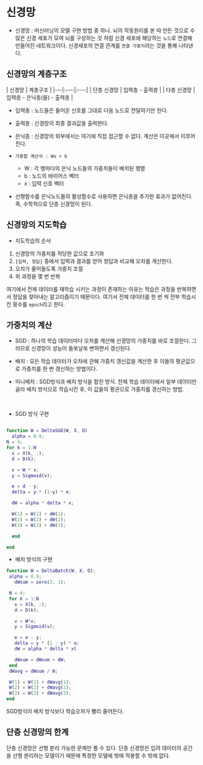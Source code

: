 # 신경망

* 신경망 : 머신러닝의 모델 구현 방법 중 하나. 뇌의 작동원리를 본 따 만든 것으로 수많은 신경 세포가 모여 뇌를 구성하는 것 처럼 신경 세포에 해당하는 `노드`로 연결해 만들어진 네트워크이다. 신경세포의 연결 관계를 `연결 가중치`라는 것을 통해 나타낸다.

## 신경망의 계층구조

| 신경망 | 계층구조 |
|---|:---:|:---:|
| 단층 신경망  | 입력층 - 출력층 |
| 다층 신경망 | 입력층 - 은닉층(들) - 출력층 |

* 입력층 : 노드들은 들어온 신호를 그대로 다음 노드로 전달하기만 한다.
* 출력층 : 신경망의 최종 결과값을 출력한다.
* 은닉층 : 신경망의 외부에서는 여기에 직접 접근할 수 없다. 계산은 이곳에서 이루어진다.

* `가중합 계산식 : Wx + b `
  * W : 각 행마다의 은닉 노드들의 가중치들이 배치된 행렬
  * b :  노드의 바이어스 벡터
  * x : 입력 신호 벡터

* 선형함수를 은닉노드들의 활성함수로 사용하면 은닉층을 추가한 효과가 없어진다. 즉, 수학적으로 단층 신경망이 된다.

## 신경망의 지도학습

* 지도학습의 순서
1. 신경망의 가중치를 적당한 값으로 초기화
2. `{입력, 정답}` 중에서 입력과 결과를 얻어 정답과 비교해 오차를 계산한다.
3. 오차가 줄어들도록 가중치 조절
4. 위 과정을 몇 번 반복

여기에서 전체 데이터를 재학습 시키는 과정이 존재하는 이유는 학습은 과정을 반복하면서 정답을 찾아내는 알고리즘이기 때문이다. 여기서 전체 데이터를 한 번 씩 전부 학습시킨 횟수를 `epoch`라고 한다.

## 가중치의 계산

* SGD : 하나의 학습 데이터마다 오차를 계산해 신경망의 가중치를 바로 조절한다. 그러므로 신경망이 성능이 들쑥날쑥 변하면서 갱신된다.

* 배치 : 모든 학습 데이터가 오차에 관해 가중치 갱신값을 계산한 후 이들의 평균값으로 가중치를 한 번 갱신하는 방법이다.

* 미니배치 : SGD방식과 배치 방식을 합친 방식. 전체 학습 데이터에서 일부 데이터만 골라 배치 방식으로 학습시킨 후, 이 값들의 평균으로 가중치를 갱신하는 방법.

<br>

* SGD 방식 구현

```matlab

function W = DeltaSGD(W, X, D)
  alpha = 0.9;
N = 4;
for k = 1:N
  x = X(k, :);
  d = D(k);

  v = W * x;
  y = Sigmoid(v);

  e = d - y;
  delta = y * (1-y) * e;

  dW = alpha * delta * x;

  W(1) = W(1) + dW(1);
  W(2) = W(2) + dW(2);
  W(3) = W(3) + dW(3);

  end

end
```

 * 배치 방식의 구현

 ```matlab
function W = DeltaBatch(W, X, D);
  alpha = 0.9;
    dWsum = zero(3, 1);

  N = 4;
  for k = 1:N
    x = X(k, :);
    d = D(k);

    v = W*x;
    y = Sigmoid(v);

    e = e - y;
    delta = y * (1 - y) * e;
    dW = alpha * delta * xl

    dWsum = dWsum + dW;
  end
  dWavg = dWsum / N;

  W(1) = W(1) + dWavg(1);
  W(2) = W(2) + dWavg(2);
  W(3) = W(3) + dWavg(3);  
end
```

SGD방식이 배치 방식보다 학습오차가 빨리 줄어든다.

## 단층 신경망의 한계

단층 신경망은 선형 분리 가능한 문제만 풀 수 있다. 단층 신경망은 입려 데이터의 공간을 선형 분리하는 모델이기 때문에 특정한 모델에 밖에 적용할 수 밖에 없다.
